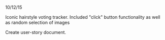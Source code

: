 10/12/15

Iconic hairstyle voting tracker.
Included "click" button functionality as well as random selection of images

Create user-story document.
